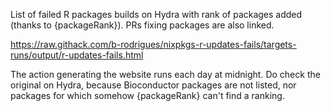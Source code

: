 List of failed R packages builds on Hydra with rank of packages added (thanks to {packageRank}).
PRs fixing packages are also linked.

https://raw.githack.com/b-rodrigues/nixpkgs-r-updates-fails/targets-runs/output/r-updates-fails.html

The action generating the website runs each day at midnight. Do check the original on Hydra,
because Bioconductor packages are not listed, nor packages for which somehow {packageRank}
can't find a ranking.

